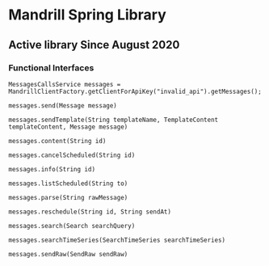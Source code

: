 # Mandrill Spring Library

## Active library Since August 2020

### Functional Interfaces
`MessagesCallsService messages = MandrillClientFactory.getClientForApiKey("invalid_api").getMessages();`

`messages.send(Message message)`

`messages.sendTemplate(String templateName, TemplateContent templateContent, Message message)`

`messages.content(String id)`

`messages.cancelScheduled(String id)`

`messages.info(String id)`

`messages.listScheduled(String to)`

`messages.parse(String rawMessage)`

`messages.reschedule(String id, String sendAt)`

`messages.search(Search searchQuery)`

`messages.searchTimeSeries(SearchTimeSeries searchTimeSeries)`

`messages.sendRaw(SendRaw sendRaw)`